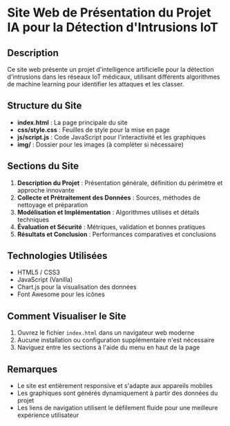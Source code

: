 # Site Web de Présentation du Projet IA pour la Détection d'Intrusions IoT

## Description
Ce site web présente un projet d'intelligence artificielle pour la détection d'intrusions dans les réseaux IoT médicaux, utilisant différents algorithmes de machine learning pour identifier les attaques et les classer.

## Structure du Site
- **index.html** : La page principale du site
- **css/style.css** : Feuilles de style pour la mise en page
- **js/script.js** : Code JavaScript pour l'interactivité et les graphiques
- **img/** : Dossier pour les images (à compléter si nécessaire)

## Sections du Site
1. **Description du Projet** : Présentation générale, définition du périmètre et approche innovante
2. **Collecte et Prétraitement des Données** : Sources, méthodes de nettoyage et préparation
3. **Modélisation et Implémentation** : Algorithmes utilisés et détails techniques
4. **Évaluation et Sécurité** : Métriques, validation et bonnes pratiques
5. **Résultats et Conclusion** : Performances comparatives et conclusions

## Technologies Utilisées
- HTML5 / CSS3
- JavaScript (Vanilla)
- Chart.js pour la visualisation des données
- Font Awesome pour les icônes

## Comment Visualiser le Site
1. Ouvrez le fichier `index.html` dans un navigateur web moderne
2. Aucune installation ou configuration supplémentaire n'est nécessaire
3. Naviguez entre les sections à l'aide du menu en haut de la page

## Remarques
- Le site est entièrement responsive et s'adapte aux appareils mobiles
- Les graphiques sont générés dynamiquement à partir des données du projet
- Les liens de navigation utilisent le défilement fluide pour une meilleure expérience utilisateur 